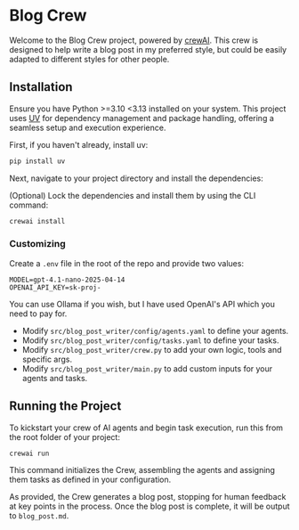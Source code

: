 # Blog Crew

Welcome to the Blog Crew project, powered by [crewAI](https://crewai.com).
This crew is designed to help write a blog post in my preferred style, but could be easily adapted to different styles for other people.

## Installation

Ensure you have Python >=3.10 <3.13 installed on your system. This project uses [UV](https://docs.astral.sh/uv/) for dependency management and package handling, offering a seamless setup and execution experience.

First, if you haven't already, install uv:

```bash
pip install uv
```

Next, navigate to your project directory and install the dependencies:

(Optional) Lock the dependencies and install them by using the CLI command:

```bash
crewai install
```

### Customizing

Create a `.env` file in the root of the repo and provide two values:

```text
MODEL=gpt-4.1-nano-2025-04-14
OPENAI_API_KEY=sk-proj-
```

You can use Ollama if you wish, but I have used OpenAI's API which you need to pay for.

- Modify `src/blog_post_writer/config/agents.yaml` to define your agents.
- Modify `src/blog_post_writer/config/tasks.yaml` to define your tasks.
- Modify `src/blog_post_writer/crew.py` to add your own logic, tools and specific args.
- Modify `src/blog_post_writer/main.py` to add custom inputs for your agents and tasks.

## Running the Project

To kickstart your crew of AI agents and begin task execution, run this from the root folder of your project:

```bash
crewai run
```

This command initializes the Crew, assembling the agents and assigning them tasks as defined in your configuration.

As provided, the Crew generates a blog post, stopping for human feedback at key points in the process.
Once the blog post is complete, it will be output to `blog_post.md`.
